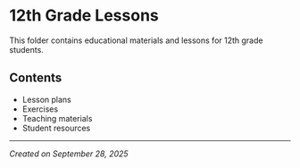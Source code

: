 # 12th Grade Lessons

This folder contains educational materials and lessons for 12th grade students.

## Contents

- Lesson plans
- Exercises
- Teaching materials
- Student resources

---
*Created on September 28, 2025*